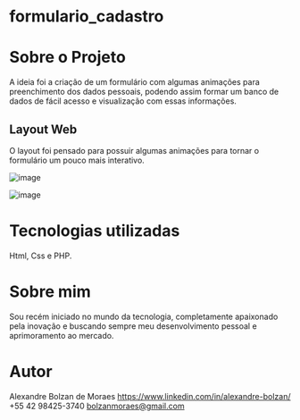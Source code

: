 # formulario_cadastro

# Sobre o Projeto

A ideia foi a criação de um formulário com algumas animações para preenchimento dos dados pessoais, podendo assim formar um banco de dados de fácil acesso e visualização com essas informações.

## Layout Web

O layout foi pensado para possuir algumas animações para tornar o formulário um pouco mais interativo.

![image](https://user-images.githubusercontent.com/95894803/145576947-6aba9bd9-3ae4-4893-a29c-ec86038efb76.png)

![image](https://user-images.githubusercontent.com/95894803/145577148-570c5e58-dafd-4f27-9409-b7d6e1580d67.png)

# Tecnologias utilizadas

Html, Css e PHP.

# Sobre mim

Sou recém iniciado no mundo da tecnologia, completamente apaixonado pela inovação e buscando sempre meu desenvolvimento pessoal e aprimoramento ao mercado.

# Autor

Alexandre Bolzan de Moraes
https://www.linkedin.com/in/alexandre-bolzan/
+55 42 98425-3740
bolzanmoraes@gmail.com
